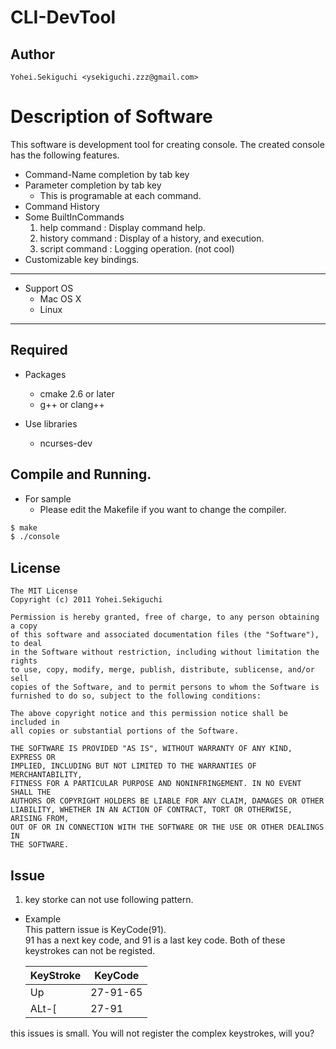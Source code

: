 # CLI-DevTool
## Author
    Yohei.Sekiguchi <ysekiguchi.zzz@gmail.com> 

# Description of Software
This software is development tool for creating console. The created console has the following features.
 
* Command-Name completion by tab key
* Parameter completion by tab key
    - This is programable at each command.
* Command History
* Some BuiltInCommands
    1. help command : Display command help.
    2. history command : Display of a history, and execution.
    3. script command : Logging operation. (not cool)
* Customizable key bindings.

----

* Support OS
    * Mac OS X
    * Linux

----
## Required
* Packages
    * cmake 2.6 or later
    * g++ or clang++

* Use libraries
    * ncurses-dev

## Compile and Running.
* For sample
    - Please edit the Makefile if you want to change the compiler.

```bash
$ make
$ ./console
```

## License
    The MIT License
    Copyright (c) 2011 Yohei.Sekiguchi

    Permission is hereby granted, free of charge, to any person obtaining a copy
    of this software and associated documentation files (the "Software"), to deal
    in the Software without restriction, including without limitation the rights
    to use, copy, modify, merge, publish, distribute, sublicense, and/or sell
    copies of the Software, and to permit persons to whom the Software is
    furnished to do so, subject to the following conditions:

    The above copyright notice and this permission notice shall be included in
    all copies or substantial portions of the Software.

    THE SOFTWARE IS PROVIDED "AS IS", WITHOUT WARRANTY OF ANY KIND, EXPRESS OR
    IMPLIED, INCLUDING BUT NOT LIMITED TO THE WARRANTIES OF MERCHANTABILITY,
    FITNESS FOR A PARTICULAR PURPOSE AND NONINFRINGEMENT. IN NO EVENT SHALL THE
    AUTHORS OR COPYRIGHT HOLDERS BE LIABLE FOR ANY CLAIM, DAMAGES OR OTHER
    LIABILITY, WHETHER IN AN ACTION OF CONTRACT, TORT OR OTHERWISE, ARISING FROM,
    OUT OF OR IN CONNECTION WITH THE SOFTWARE OR THE USE OR OTHER DEALINGS IN
    THE SOFTWARE.

## Issue
 
 1. key storke can not use following pattern.
  * Example <BR>
    This pattern issue is KeyCode(91).<BR>
    91 has a next key code, and 91 is a last key code. Both of these keystrokes can not be registed.

     | KeyStroke | KeyCode  |
     |-----------|----------|
     | Up        | 27-91-65 |
     | ALt-[     | 27-91    |

   this issues is small. You will not register the complex keystrokes, will you?

